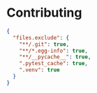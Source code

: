 # Contributing

```json
{
  "files.exclude": {
    "**/.git": true,
    "**/*.egg-info": true,
    "**/__pycache__": true,
    ".pytest_cache": true,
    ".venv": true
  }
}
```
